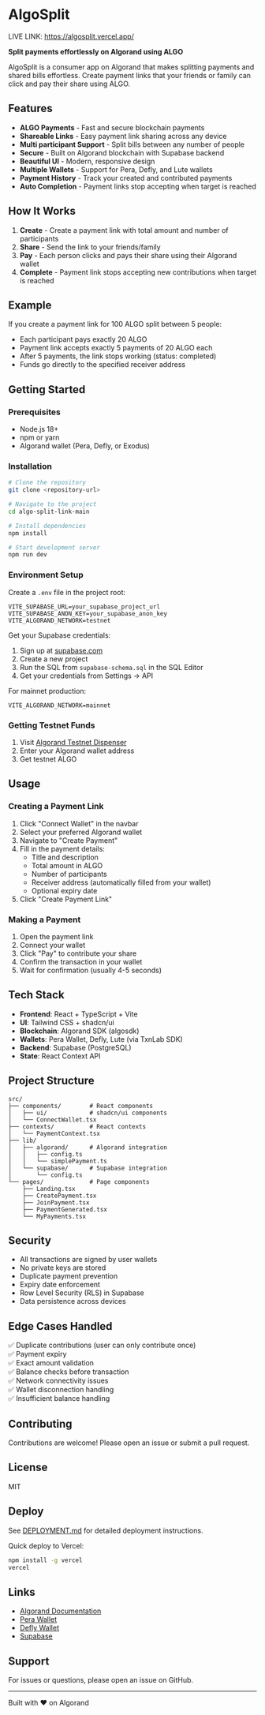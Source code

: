 # AlgoSplit

LIVE LINK: https://algosplit.vercel.app/

**Split payments effortlessly on Algorand using ALGO**

AlgoSplit is a consumer app on Algorand that makes splitting payments and shared bills effortless. Create payment links that your friends or family can click and pay their share using ALGO.

## Features

-  **ALGO Payments** - Fast and secure blockchain payments
-  **Shareable Links** - Easy payment link sharing across any device
-  **Multi participant Support** - Split bills between any number of people
-  **Secure** - Built on Algorand blockchain with Supabase backend
-  **Beautiful UI** - Modern, responsive design
-  **Multiple Wallets** - Support for Pera, Defly, and Lute wallets
-  **Payment History** - Track your created and contributed payments
-  **Auto Completion** - Payment links stop accepting when target is reached

## How It Works

1. **Create** - Create a payment link with total amount and number of participants
2. **Share** - Send the link to your friends/family
3. **Pay** - Each person clicks and pays their share using their Algorand wallet
4. **Complete** - Payment link stops accepting new contributions when target is reached

## Example

If you create a payment link for 100 ALGO split between 5 people:
- Each participant pays exactly 20 ALGO
- Payment link accepts exactly 5 payments of 20 ALGO each
- After 5 payments, the link stops working (status: completed)
- Funds go directly to the specified receiver address

## Getting Started

### Prerequisites

- Node.js 18+ 
- npm or yarn
- Algorand wallet (Pera, Defly, or Exodus)

### Installation

```bash
# Clone the repository
git clone <repository-url>

# Navigate to the project
cd algo-split-link-main

# Install dependencies
npm install

# Start development server
npm run dev
```

### Environment Setup

Create a `.env` file in the project root:

```env
VITE_SUPABASE_URL=your_supabase_project_url
VITE_SUPABASE_ANON_KEY=your_supabase_anon_key
VITE_ALGORAND_NETWORK=testnet
```

Get your Supabase credentials:
1. Sign up at [supabase.com](https://supabase.com)
2. Create a new project
3. Run the SQL from `supabase-schema.sql` in the SQL Editor
4. Get your credentials from Settings → API

For mainnet production:
```env
VITE_ALGORAND_NETWORK=mainnet
```

### Getting Testnet Funds

1. Visit [Algorand Testnet Dispenser](https://dispenser.testnet.algorand.network/)
2. Enter your Algorand wallet address
3. Get testnet ALGO

## Usage

### Creating a Payment Link

1. Click "Connect Wallet" in the navbar
2. Select your preferred Algorand wallet
3. Navigate to "Create Payment"
4. Fill in the payment details:
   - Title and description
   - Total amount in ALGO
   - Number of participants
   - Receiver address (automatically filled from your wallet)
   - Optional expiry date
5. Click "Create Payment Link"

### Making a Payment

1. Open the payment link
2. Connect your wallet
3. Click "Pay" to contribute your share
4. Confirm the transaction in your wallet
5. Wait for confirmation (usually 4-5 seconds)

## Tech Stack

- **Frontend**: React + TypeScript + Vite
- **UI**: Tailwind CSS + shadcn/ui
- **Blockchain**: Algorand SDK (algosdk)
- **Wallets**: Pera Wallet, Defly, Lute (via TxnLab SDK)
- **Backend**: Supabase (PostgreSQL)
- **State**: React Context API

## Project Structure

```
src/
├── components/        # React components
│   ├── ui/            # shadcn/ui components
│   └── ConnectWallet.tsx
├── contexts/          # React contexts
│   └── PaymentContext.tsx
├── lib/
│   ├── algorand/      # Algorand integration
│   │   ├── config.ts
│   │   └── simplePayment.ts
│   └── supabase/      # Supabase integration
│       └── config.ts
└── pages/             # Page components
    ├── Landing.tsx
    ├── CreatePayment.tsx
    ├── JoinPayment.tsx
    ├── PaymentGenerated.tsx
    └── MyPayments.tsx
```

## Security

- All transactions are signed by user wallets
- No private keys are stored
- Duplicate payment prevention
- Expiry date enforcement
- Row Level Security (RLS) in Supabase
- Data persistence across devices

## Edge Cases Handled

✅ Duplicate contributions (user can only contribute once)  
✅ Payment expiry  
✅ Exact amount validation  
✅ Balance checks before transaction  
✅ Network connectivity issues  
✅ Wallet disconnection handling  
✅ Insufficient balance handling  

## Contributing

Contributions are welcome! Please open an issue or submit a pull request.

## License

MIT

## Deploy

See [DEPLOYMENT.md](./DEPLOYMENT.md) for detailed deployment instructions.

Quick deploy to Vercel:
```bash
npm install -g vercel
vercel
```

## Links

- [Algorand Documentation](https://developer.algorand.org/)
- [Pera Wallet](https://perawallet.app/)
- [Defly Wallet](https://defly.app/)
- [Supabase](https://supabase.com/)

## Support

For issues or questions, please open an issue on GitHub.

---

Built with ❤️ on Algorand
